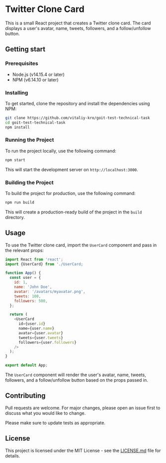 
# Twitter Clone Card

This is a small React project that creates a Twitter clone card. The card displays a user's avatar, name, tweets, followers, and a follow/unfollow button.


## Getting start

### Prerequisites

- Node.js (v14.15.4 or later)
- NPM (v6.14.10 or later)

### Installing

To get started, clone the repository and install the dependencies using NPM:

```bash
git clone https://github.com/vitaliy-kro/goit-test-technical-task
cd goit-test-technical-task
npm install
```

### Running the Project

To run the project locally, use the following command:

```bash
npm start
```  

This will start the development server on `http://localhost:3000`.

### Building the Project

To build the project for production, use the following command:

```bash
npm run build
```

This will create a production-ready build of the project in the `build` directory.

## Usage

To use the Twitter clone card, import the `UserCard` component and pass in the relevant props:

```javascript
import React from 'react';
import {UserCard} from './UserCard;

function App() {
  const user = {
    id: 1,
    name: 'John Doe',
    avatar: '/avatars/myavatar.png',
    tweets: 100,
    followers: 500,
  };

  return (
    <UserCard
      id={user.id}
      name={user.name}
      avatar={user.avatar}
      tweets={user.tweets}
      followers={user.followers}
    />
  );
}

export default App;
```

The `UserCard` component will render the user's avatar, name, tweets, followers, and a follow/unfollow button based on the props passed in.

## Contributing

Pull requests are welcome. For major changes, please open an issue first to discuss what you would like to change.

Please make sure to update tests as appropriate.


## License

This project is licensed under the MIT License - see the [LICENSE.md](https://choosealicense.com/licenses/mit/) file for details.

